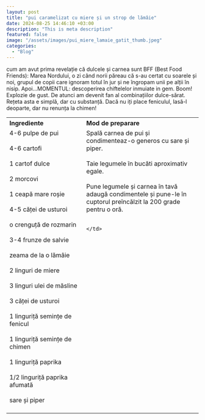 ```yaml
---
layout: post
title: "pui caramelizat cu miere și un strop de lămâie"
date: 2024-08-25 14:46:10 +03:00
description: "This is meta description"
featured: false
image: "/assets/images/pui_miere_lamaie_gatit_thumb.jpeg"
categories:
  - "Blog"
---
```


cum am avut prima revelație că dulcele și carnea sunt BFF (Best Food Friends): Marea Nordului, o zi când norii păreau că s-au certat cu soarele și noi, grupul de copii care ignoram totul în jur și ne îngropam unii pe alții în nisip.
Apoi…MOMENTUL: descoperirea chiftelelor inmuiate in gem. Boom! Explozie de gust. De atunci am devenit fan al combinațiilor dulce-sărat.
Rețeta asta e simplă, dar cu substanță. Dacă nu iți place feniculul, lasă-l deoparte, dar nu renunța la chimen!

<table style="width: 100%; border-collapse: collapse;">
  <tr>
    <th style="text-align: left;width: 40%;vertical-align: top;">Ingrediente</th>
    <th style="text-align: left;width: 60%;vertical-align: top;">Mod de preparare</th>
  </tr>
  <tr>
    <td style="text-align: left;width: 40%;vertical-align: top;">
      4-6 pulpe de pui<br><br>
      4-6 cartofi<br><br>
      1 cartof dulce<br><br>
      2 morcovi<br><br>
      1 ceapă mare roșie<br><br>
      4-5 căței de usturoi<br><br>
      o crenguță de rozmarin<br><br>
      3-4 frunze de salvie<br><br>
      zeama de la o lămâie<br><br>
      2 linguri de miere<br><br>
      3 linguri ulei de măsline<br><br>
      3 căței de usturoi<br><br>
      1 linguriță semințe de fenicul<br><br>
      1 linguriță semințe de chimen<br><br>
      1 linguriță paprika<br><br>
      1/2 linguriță paprika afumată<br><br>
      sare și piper<br><br>
    </td>
    <td style="text-align: left;width: 60%;vertical-align: top;">
      Spală carnea de pui și condimenteaz-o generos cu sare și piper.<br><br>
      Taie legumele în bucăti aproximativ egale.<br><br>
      Pune legumele și carnea în tavă adaugă condimentele și pune-le în cuptorul preîncălzit la 200 grade pentru o oră.<br><br>
      
    </td>
  </tr>
</table>
